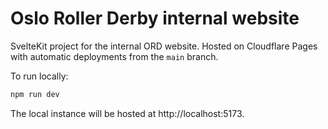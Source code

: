 # Oslo Roller Derby internal website

SvelteKit project for the internal ORD website. Hosted on Cloudflare Pages with automatic deployments from the `main` branch.

To run locally:

```bash
npm run dev
```

The local instance will be hosted at http://localhost:5173.
